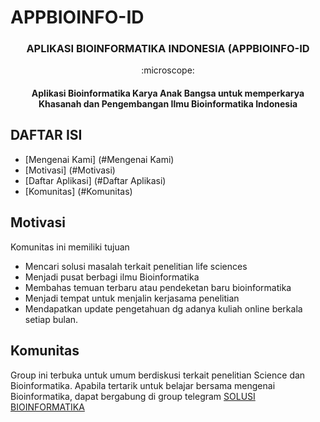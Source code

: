 # APPBIOINFO-ID

<h3 align="center">APLIKASI BIOINFORMATIKA INDONESIA (APPBIOINFO-ID</h3>
<p align="center">
:microscope:</p> 
<h4 align ="center">Aplikasi Bioinformatika Karya Anak Bangsa untuk memperkarya Khasanah dan Pengembangan <strong> Ilmu Bioinformatika Indonesia</strong></h4>

## DAFTAR ISI 
- [Mengenai Kami] (#Mengenai Kami)
- [Motivasi] (#Motivasi)
- [Daftar Aplikasi] (#Daftar Aplikasi)
- [Komunitas] (#Komunitas)

## Motivasi 
Komunitas ini memiliki tujuan 
- Mencari solusi masalah terkait penelitian life sciences
- Menjadi pusat berbagi ilmu Bioinformatika
- Membahas temuan terbaru atau pendeketan baru bioinformatika
- Menjadi tempat untuk menjalin kerjasama penelitian
- Mendapatkan update pengetahuan dg adanya kuliah online berkala setiap bulan.

## Komunitas 
Group ini terbuka untuk umum berdiskusi terkait penelitian Science dan Bioinformatika. Apabila tertarik untuk belajar bersama mengenai Bioinformatika, dapat bergabung di group telegram [SOLUSI BIOINFORMATIKA](https://t.me/solusibioinformatika)

